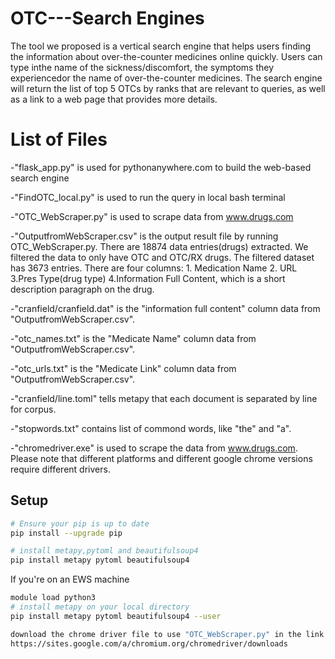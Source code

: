 # OTC---Search Engines

The tool we proposed is a vertical search engine that helps users finding the information about over-the-counter medicines online quickly. 
Users can type inthe name of the sickness/discomfort, the symptoms they experiencedor the name of over-the-counter medicines. 
The search engine will return the list of top 5 OTCs by ranks that are relevant to queries, as well as a link to a web page that provides more details. 

# List of Files

-"flask_app.py" is used for pythonanywhere.com to build the web-based search engine

-"FindOTC_local.py" is used to run the query in local bash terminal

-"OTC_WebScraper.py" is used to scrape data from www.drugs.com

-"OutputfromWebScraper.csv" is the output result file by running OTC_WebScraper.py. There are 18874 data entries(drugs) extracted. We filtered the data to only have OTC and OTC/RX drugs. The filtered dataset has 3673 entries. There are four columns: 1. Medication Name	2. URL 3.Pres Type(drug type) 4.Information Full Content, which is a short description paragraph on the drug.

-"cranfield/cranfield.dat" is the "information full content" column data from "OutputfromWebScraper.csv".

-"otc_names.txt" is the "Medicate Name" column data from "OutputfromWebScraper.csv".

-"otc_urls.txt" is the "Medicate Link" column data from "OutputfromWebScraper.csv".

-"cranfield/line.toml" tells metapy that each document is separated by line for corpus.

-"stopwords.txt" contains list of commond words, like "the" and "a".

-"chromedriver.exe" is used to scrape the data from www.drugs.com. Please note that different platforms and different google chrome versions require different drivers. 

## Setup

```bash
# Ensure your pip is up to date
pip install --upgrade pip

# install metapy,pytoml and beautifulsoup4
pip install metapy pytoml beautifulsoup4

```

If you're on an EWS machine
```bash
module load python3
# install metapy on your local directory
pip install metapy pytoml beautifulsoup4 --user

download the chrome driver file to use "OTC_WebScraper.py" in the link:
https://sites.google.com/a/chromium.org/chromedriver/downloads
```




